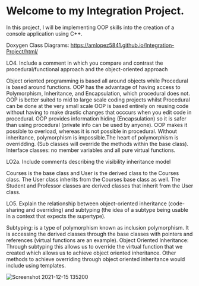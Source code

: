 # Welcome to my Integration Project.

In this project, I will be implementing OOP skills into the creation of a console application using C++. 

Doxygen Class Diagrams: 
https://amlopez5841.github.io/Integration-Project/html/

LO4. Include a comment in which you compare and contrast the procedural/functional approach and the object-oriented approach

Object oriented programming is based all around objects while Procedural is based around functions. OOP has the advantage of having access to Polymorphism, Inheritance, and Encapsulation, which procedural does not. OOP is better suited to mid to large scale coding projects whilst Procedural can be done at the very small scale OOP is based entirely on reusing code without having to make drastic changes that occcurs when you edit code in procedural. OOP provides information hiding (Encapsulation) so it is safer than using procedural (private info can be used by anyone). OOP makes it possible to overload, whereas it is not possible in procedural. Without inheritance, polymorphism is impossible.The heart of polymorphism is overridding. (Sub classes will override the methods within the base class). Interface classes: no member variables and all pure virtual functions.

LO2a. Include comments describing the visibility inheritance model

Courses is the base class and User is the derived class to the Courses class. The User class inherits from the Courses base class as well. The Student and Professor classes are derived classes that inherit from the User class.

LO5. Explain the relationship between object-oriented inheritance (code-sharing and overriding) and subtyping (the idea of a subtype being usable in a context that expects the supertype).

Subtyping: is a type of polymorphism known as inclusion polymorphism. It is accessing the derived classes through the base classes with pointers and references (virtual functions are an example).
Object Oriented Inheritance: Through subtyping this allows us to override the virtual function that we created which allows us to achieve object oriented inheritance.
Other methods to achieve overriding through object oriented inheritance would include using templates.

![Screenshot 2021-12-15 135200](https://user-images.githubusercontent.com/74120068/146247426-47a33f2c-7d0b-4e07-babc-80c434381c88.png)

